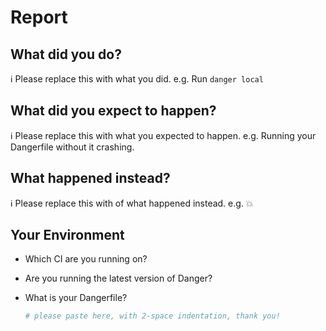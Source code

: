 # Report

## What did you do?

ℹ Please replace this with what you did.
e.g. Run `danger local`

## What did you expect to happen?

ℹ Please replace this with what you expected to happen.
e.g. Running your Dangerfile without it crashing.

## What happened instead?

ℹ Please replace this with of what happened instead.
e.g. 💥

## Your Environment

* Which CI are you running on?
* Are you running the latest version of Danger?
* What is your Dangerfile?

  ```ruby
  # please paste here, with 2-space indentation, thank you!

  ```

